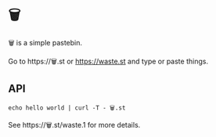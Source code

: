 # 🗑️

🗑️ is a simple pastebin.

Go to https://🗑️.st or https://waste.st and type or paste things.

## API

```
echo hello world | curl -T - 🗑️.st
```

See https://🗑️.st/waste.1 for more details.
